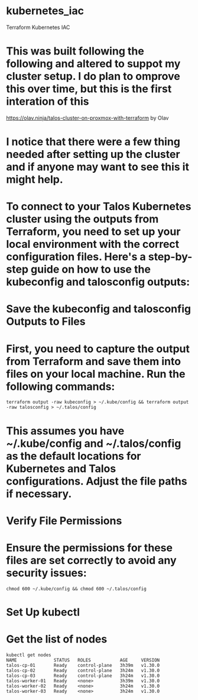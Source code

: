 # kubernetes_iac
Terraform Kubernetes IAC
# This was built following the following and altered to suppot my cluster setup. I do plan to omprove this over time, but this is the first interation of this
https://olav.ninja/talos-cluster-on-proxmox-with-terraform
by Olav

# I notice that there were a few thing needed after setting up the cluster and if anyone may want to see this it might help.

# To connect to your Talos Kubernetes cluster using the outputs from Terraform, you need to set up your local environment with the correct configuration files. Here's a step-by-step guide on how to use the kubeconfig and talosconfig outputs:

# Save the kubeconfig and talosconfig Outputs to Files

# First, you need to capture the output from Terraform and save them into files on your local machine. Run the following commands:

```
terraform output -raw kubeconfig > ~/.kube/config && terraform output -raw talosconfig > ~/.talos/config
```

# This assumes you have ~/.kube/config and ~/.talos/config as the default locations for Kubernetes and Talos configurations. Adjust the file paths if necessary.

# Verify File Permissions

# Ensure the permissions for these files are set correctly to avoid any security issues:

```
chmod 600 ~/.kube/config && chmod 600 ~/.talos/config
```

# Set Up kubectl

# Get the list of nodes

```
kubectl get nodes
NAME              STATUS   ROLES           AGE     VERSION
talos-cp-01       Ready    control-plane   3h39m   v1.30.0
talos-cp-02       Ready    control-plane   3h24m   v1.30.0
talos-cp-03       Ready    control-plane   3h24m   v1.30.0
talos-worker-01   Ready    <none>          3h39m   v1.30.0
talos-worker-02   Ready    <none>          3h24m   v1.30.0
talos-worker-03   Ready    <none>          3h24m   v1.30.0
```